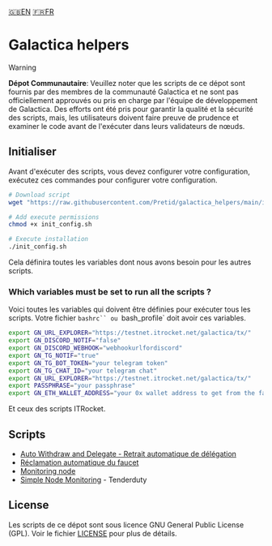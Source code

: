 [:uk:EN](./README.md) [:fr:FR](./README_FR.md)
# Galactica helpers

>[!WARNING]
>**Dépot Communautaire**: Veuillez noter que les scripts de ce dépot sont fournis par des membres de la communauté Galactica et ne sont pas officiellement approuvés ou pris en charge par l'équipe de développement de Galactica. Des efforts ont été pris pour garantir la qualité et la sécurité des scripts, mais, les utilisateurs doivent faire preuve de prudence et examiner le code avant de l'exécuter dans leurs validateurs de nœuds.

## Initialiser

Avant d'exécuter des scripts, vous devez configurer votre configuration, exécutez ces commandes pour configurer votre configuration.

```bash
# Download script
wget "https://raw.githubusercontent.com/Pretid/galactica_helpers/main/init_config.sh"

# Add execute permissions
chmod +x init_config.sh

# Execute installation
./init_config.sh
```
Cela définira toutes les variables dont nous avons besoin pour les autres scripts.

### Which variables must be set to run all the scripts ? 
Voici toutes les variables qui doivent être définies pour exécuter tous les scripts.
Votre fichier `bashrc`` ou `bash_profile` doit avoir ces variables.
```bash
export GN_URL_EXPLORER="https://testnet.itrocket.net/galactica/tx/"
export GN_DISCORD_NOTIF="false"
export GN_DISCORD_WEBHOOK="webhookurlfordiscord"
export GN_TG_NOTIF="true"
export GN_TG_BOT_TOKEN="your telegram token"
export GN_TG_CHAT_ID="your telegram chat"
export GN_URL_EXPLORER="https://testnet.itrocket.net/galactica/tx/"
export PASSPHRASE="your passphrase"
export GN_ETH_WALLET_ADDRESS="your 0x wallet address to get from the faucet"
```
Et ceux des scripts ITRocket.

## Scripts
- [Auto Withdraw and Delegate - Retrait automatique de délégation](./auto-withdraw-delegate/)
- [Réclamation automatique du faucet](./galactica-facuet/)
- [Monitoring node](./monitoring-node/)
- [Simple Node Monitoring](./simple-node-monitoring-tenderduty/) - Tenderduty

## License

Les scripts de ce dépot sont sous licence GNU General Public License (GPL). Voir le fichier [LICENSE](./LICENSE) pour plus de détails.